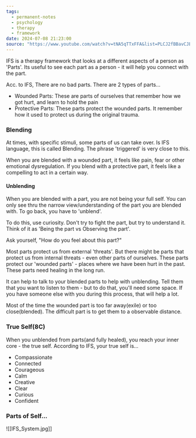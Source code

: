 ```yaml
---
tags:
  - permanent-notes
  - psychology 
  - therapy 
  - framework 
date: 2024-07-08 21:23:00
source: "https://www.youtube.com/watch?v=tNA5qTTxFFA&list=PLCJ2fBBavCJEoQPzbMIOuQ2luJDHrWPSL"
---
```


IFS is a therapy framework that looks at a different aspects of a person as 'Parts'. Its useful to see each part as a person - it will help you connect with the part.

Acc. to IFS, There are no bad parts. There are 2 types of parts...

- Wounded Parts: These are parts of ourselves that remember how we got hurt, and learn to hold the pain
- Protective Parts: These parts protect the wounded parts. It remember how it used to protect us during the original trauma.

### Blending

At times, with specific stimuli, some parts of us can take over. Is IFS language, this is called Blending. The phrase 'triggered' is very close to this.

When you are blended with a wounded part, it feels like pain, fear or other emotional dysregulation. If you blend with a protective part, it feels like a compelling to act in a certain way.

#### Unblending

When you are blended with a part, you are not being your full self. You can only see thru the narrow view/understanding of the part you are blended with. To go back, you have to 'unblend'.

To do this, use curiosity. Don't try to fight the part, but try to understand it. Think of it as 'Being the part vs Observing the part'.

Ask yourself, "How do you feel about this part?"

Most parts protect us from external 'threats'. But there might be parts that protect us from internal threats - even other parts of ourselves. These parts protect our 'wounded parts' - places where we have been hurt in the past. These parts need healing in the long run.

It can help to talk to your blended parts to help with unblending. Tell them that you want to listen to them - but to do that, you'll need some space. If you have someone else with you during this process, that will help a lot.

Most of the time the wounded part is too far away(exile) or too close(blended). The difficult part is to get them to a observable distance.

### True Self(8C)

When you unblended from parts(and fully healed), you reach your inner core - the true self. According to IFS, your true self is...

- Compassionate
- Connected
- Courageous
- Calm
- Creative
- Clear
- Curious
- Confident

### Parts of Self...

![[IFS_System.jpg]]